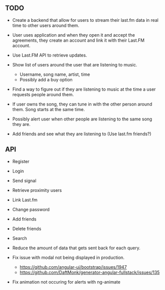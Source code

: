 TODO
----


* Create a backend that allow for users to stream their last.fm data in real time to other users around them.

* User uses application and when they open it and accept the agreements, they create an account and link it with their Last.FM account.

* Use Last.FM API to retrieve updates.

* Show list of users around the user that are listening to music.
    * Username, song name, artist, time
    * Possibly add a buy option

* Find a way to figure out if they are listening to music at the time a user requests people around them.

* If user owns the song, they can tune in with the other person around them. Song starts at the same time.

* Possibly alert user when other people are listening to the same song they are.

* Add friends and see what they are listening to (Use last.fm friends?)

API
---

* Register
* Login
* Send signal
* Retrieve proximity users
* Link Last.fm
* Change password
* Add friends
* Delete friends
* Search

* Reduce the amount of data that gets sent back for each query.

* Fix issue with modal not being displayed in production.
    * https://github.com/angular-ui/bootstrap/issues/1947
    * https://github.com/DaftMonk/generator-angular-fullstack/issues/135

* Fix animation not occuring for alerts with ng-animate